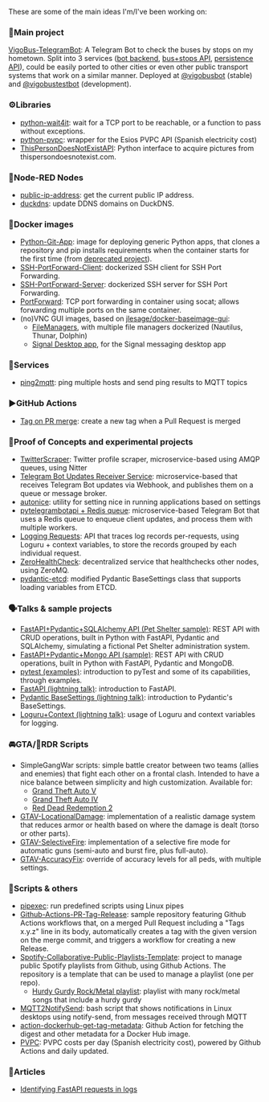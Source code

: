 These are some of the main ideas I'm/I've been working on:

### 💫Main project

[VigoBus-TelegramBot](https://github.com/David-Lor/VigoBus-TelegramBot): A Telegram Bot to check the buses by stops on my hometown.
Split into 3 services ([bot backend](https://github.com/David-Lor/VigoBus-TelegramBot), [bus+stops API](https://github.com/David-Lor/Python_VigoBusAPI), [persistence API](https://github.com/David-Lor/Telegram-BusBot-DataManager)),
could be easily ported to other cities or even other public transport systems that work on a similar manner. 
Deployed at [@vigobusbot](https://telegram.me/vigobusbot) (stable) and [@vigobustestbot](https://telegram.me/vigobustestbot) (development).

### ⚙️Libraries

- [python-wait4it](https://github.com/David-Lor/python-wait4it): wait for a TCP port to be reachable, or a function to pass without exceptions.
- [python-pvpc](https://github.com/David-Lor/python-pvpc): wrapper for the Esios PVPC API (Spanish electricity cost)
- [ThisPersonDoesNotExistAPI](https://github.com/David-Lor/ThisPersonDoesNotExistAPI): Python interface to acquire pictures from thispersondoesnotexist.com.

### 🔀Node-RED Nodes

- [public-ip-address](https://github.com/David-Lor/node-red-contrib-public-ip-address): get the current public IP address.
- [duckdns](https://github.com/David-Lor/node-red-contrib-duckdns): update DDNS domains on DuckDNS.

### 🐳Docker images

- [Python-Git-App](https://github.com/David-Lor/Docker-Python-Git-App): image for deploying generic Python apps, that clones a repository and pip installs requirements when the container starts for the first time (from [deprecated project](https://github.com/David-Lor/Docker-Python-Autoclonable-App)).
- [SSH-PortForward-Client](https://github.com/David-Lor/Docker-SSH-Port-Forward-Client): dockerized SSH client for SSH Port Forwarding.
- [SSH-PortForward-Server](https://github.com/David-Lor/Docker-SSH-Port-Forward-Server): dockerized SSH server for SSH Port Forwarding.
- [PortForward](https://github.com/David-Lor/Docker-PortForward): TCP port forwarding in container using socat; allows forwarding multiple ports on the same container.
- (no)VNC GUI images, based on [jlesage/docker-baseimage-gui](https://github.com/jlesage/docker-baseimage-gui):
    - [FileManagers](https://github.com/David-Lor/Docker-FileManagers-GUI), with multiple file managers dockerized (Nautilus, Thunar, Dolphin)
    - [Signal Desktop app](https://github.com/David-Lor/Docker-Signal-Desktop-GUI), for the Signal messaging desktop app

### 🚉Services

- [ping2mqtt](https://github.com/David-Lor/ping2mqtt): ping multiple hosts and send ping results to MQTT topics

### ▶️GitHub Actions

- [Tag on PR merge](https://github.com/David-Lor/action-tag-on-pr-merge): create a new tag when a Pull Request is merged

### 🧪Proof of Concepts and experimental projects

- [TwitterScraper](https://github.com/David-Lor/twitterscraper): Twitter profile scraper, microservice-based using AMQP queues, using Nitter
- [Telegram Bot Updates Receiver Service](https://github.com/David-Lor/TelegramBot-Webhook-Updates-Receiver-Service): microservice-based that receives Telegram Bot updates via Webhook, and publishes them on a queue or message broker.
- [autonice](https://github.com/David-Lor/autonice): utility for setting nice in running applications based on settings
- [pytelegrambotapi + Redis queue](https://github.com/David-Lor/pytelegrambotapi-redisqueue_POC): microservice-based Telegram Bot that uses a Redis queue to enqueue client updates, and process them with multiple workers.
- [Logging Requests](https://github.com/David-Lor/Logging-Requests-POC): API that traces log records per-requests, using Loguru + context variables, to store the records grouped by each individual request.
- [ZeroHealthCheck](https://github.com/David-Lor/ZeroHealthCheck): decentralized service that healthchecks other nodes, using ZeroMQ.
- [pydantic-etcd](https://github.com/David-Lor/pydantic-etcd): modified Pydantic BaseSettings class that supports loading variables from ETCD.

### 🗣Talks & sample projects

- [FastAPI+Pydantic+SQLAlchemy API (Pet Shelter sample)](https://github.com/David-Lor/FastAPI-Pydantic-SQLAlchemy-PetShelter-API): REST API with CRUD operations, built in Python with FastAPI, Pydantic and SQLAlchemy, simulating a fictional Pet Shelter administration system.
- [FastAPI+Pydantic+Mongo API (sample)](https://github.com/David-Lor/FastAPI-Pydantic-Mongo_Sample_CRUD_API): REST API with CRUD operations, built in Python with FastAPI, Pydantic and MongoDB.
- [pytest (examples)](https://github.com/David-Lor/pytest-talk-examples): introduction to pyTest and some of its capabilities, through examples.
- [FastAPI (lightning talk)](https://github.com/David-Lor/FastAPI_LightningTalk-Notebook): introduction to FastAPI.
- [Pydantic BaseSettings (lightning talk)](https://github.com/David-Lor/Pydantic-BaseSettings-lightning-talk): introduction to Pydantic's BaseSettings.
- [Loguru+Context (lightning talk)](https://github.com/David-Lor/Loguru-Context-examples-lightning-talk): usage of Loguru and context variables for logging.

### 🚘GTA/🐎RDR Scripts

- SimpleGangWar scripts: simple battle creator between two teams (allies and enemies) that fight each other on a frontal clash. Intended to have a nice balance between simplicity and high customization. Available for:
    - [Grand Theft Auto V](https://github.com/David-Lor/GTAV-SimpleGangWar)
    - [Grand Theft Auto IV](https://github.com/David-Lor/GTAIV-SimpleGangWar)
    - [Red Dead Redemption 2](https://github.com/David-Lor/RDR2-SimpleGangWar)
- [GTAV-LocationalDamage](https://github.com/David-Lor/LocationalDamage): implementation of a realistic damage system that reduces armor or health based on where the damage is dealt (torso or other parts).
- [GTAV-SelectiveFire](https://github.com/David-Lor/SelectiveFire): implementation of a selective fire mode for automatic guns (semi-auto and burst fire, plus full-auto).
- [GTAV-AccuracyFix](https://github.com/David-Lor/AccuracyFix): override of accuracy levels for all peds, with multiple settings.

### 🧸Scripts & others

- [pipexec](https://github.com/David-Lor/pipexec): run predefined scripts using Linux pipes
- [Github-Actions-PR-Tag-Release](https://github.com/David-Lor/Github-Actions-PR-Tag-Release): sample repository featuring Github Actions workflows that, on a merged Pull Request including a "Tags x.y.z" line in its body, automatically creates a tag with the given version on the merge commit, and triggers a workflow for creating a new Release.
- [Spotify-Collaborative-Public-Playlists-Template](https://github.com/David-Lor/Spotify-Collaborative-Public-Playlists-Template): project to manage public Spotify playlists from Github, using Github Actions. The repository is a template that can be used to manage a playlist (one per repo).
    - [Hurdy Gurdy Rock/Metal playlist](https://github.com/David-Lor/HurdyGurdy-Rock-Metal-Spotify-Playlist): playlist with many rock/metal songs that include a hurdy gurdy
- [MQTT2NotifySend](https://github.com/David-Lor/MQTT2NotifySend): bash script that shows notifications in Linux desktops using notify-send, from messages received through MQTT
- [action-dockerhub-get-tag-metadata](https://github.com/David-Lor/action-dockerhub-get-tag-metadata): Github Action for fetching the digest and other metadata for a Docker Hub image.
- [PVPC](https://github.com/David-Lor/pvpc): PVPC costs per day (Spanish electricity cost), powered by Github Actions and daily updated.

### 📖Articles

- [Identifying FastAPI requests in logs](https://davidlor.medium.com/identifying-fastapi-requests-in-logs-bac3284a6aa)
